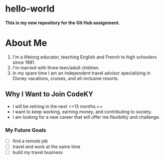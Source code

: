 # hello-world
**This is my new repository for the Git Hub assignment.**
# About Me
1. I'm a lifelong educator, teaching English and French to high schoolers since 1991.
2. I'm married with three teen/adult children.
3. In my spare time I am an independent travel advisor specializing in Disney vacations, cruises, and all-inclusive resorts.
## Why I Want to Join CodeKY
- I will be retiring in the next ==13 months.==
- I want to keep working, earning money, and contributing to society.
- I am looking for a new career that will offer me flexibility and challenge.
### My Future Goals
- [ ] find a remote job
- [ ] travel and work at the same time
- [ ] build my travel business
